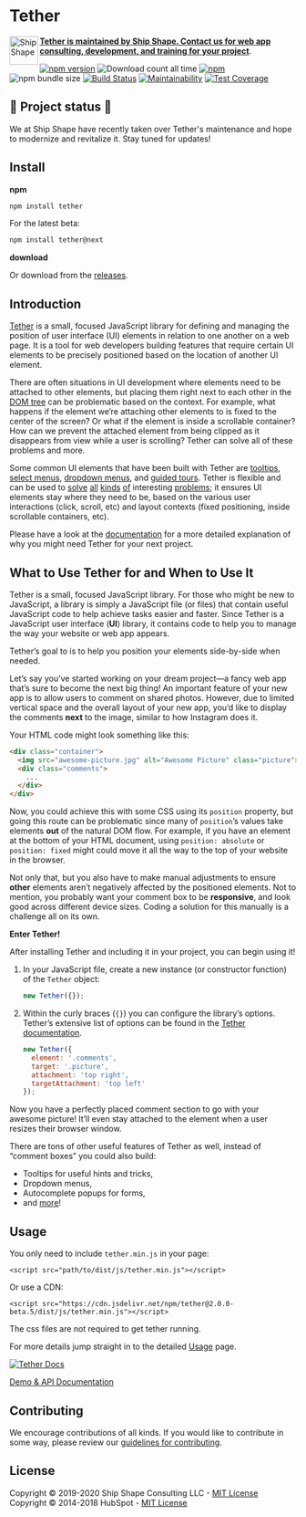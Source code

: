 # Tether

<div>
  <a href="https://shipshape.io">
    <img align="left" src="http://i.imgur.com/DWHQjA5.png" alt="Ship Shape" width="50" height="50"/>
  </a>
 
  **[Tether is maintained by Ship Shape. Contact us for web app consulting, development, and training for your project](https://shipshape.io/services/app-development/)**.
</div>  

[![npm version](https://badge.fury.io/js/tether.svg)](http://badge.fury.io/js/tether)
![Download count all time](https://img.shields.io/npm/dt/tether.svg)
[![npm](https://img.shields.io/npm/dm/tether.svg)]()
![npm bundle size](https://img.shields.io/bundlephobia/minzip/tether.svg)
[![Build Status](https://travis-ci.com/shipshapecode/tether.svg?branch=master)](https://travis-ci.com/shipshapecode/tether)
[![Maintainability](https://api.codeclimate.com/v1/badges/57016ae28b99490eac30/maintainability)](https://codeclimate.com/github/shipshapecode/tether/maintainability)
[![Test Coverage](https://api.codeclimate.com/v1/badges/57016ae28b99490eac30/test_coverage)](https://codeclimate.com/github/shipshapecode/tether/test_coverage)

## 🐙 Project status 🐙 

We at Ship Shape have recently taken over Tether's maintenance and hope to modernize and revitalize it. Stay tuned for updates!

## Install

__npm__
```sh
npm install tether
```

For the latest beta:

```sh
npm install tether@next
```

__download__

Or download from the [releases](https://github.com/shipshapecode/tether/releases).

## Introduction

[Tether](http://tetherjs.dev/) is a small, focused JavaScript library for defining and managing the position of user interface (UI) elements in relation to one another on a web page. It is a tool for web developers building features that require certain UI elements to be precisely positioned based on the location of another UI element.

There are often situations in UI development where elements need to be attached to other elements, but placing them right next to each other in the [DOM tree](https://en.wikipedia.org/wiki/Document_Object_Model) can be problematic based on the context. For example, what happens if the element we’re attaching other elements to is fixed to the center of the screen? Or what if the element is inside a scrollable container? How can we prevent the attached element from being clipped as it disappears from view while a user is scrolling? Tether can solve all of these problems and more.

Some common UI elements that have been built with Tether are [tooltips](http://github.hubspot.com/tooltip/docs/welcome), [select menus](http://github.hubspot.com/select/docs/welcome), [dropdown menus](http://github.hubspot.com/drop/docs/welcome), and [guided tours](http://github.hubspot.com/shepherd/docs/welcome). Tether is flexible and can be used to [solve](http://tetherjs.dev/examples/out-of-bounds/) [all](http://tetherjs.dev/examples/content-visible) [kinds](http://tetherjs.dev/examples/element-scroll) [of](http://tetherjs.dev/examples/enable-disable) interesting [problems](http://tetherjs.dev/examples/viewport); it ensures UI elements stay where they need to be, based on the various user interactions (click, scroll, etc) and layout contexts (fixed positioning, inside scrollable containers, etc).

Please have a look at the [documentation](http://tetherjs.dev/) for a more detailed explanation of why you might need Tether for your next project.

## What to Use Tether for and When to Use It

Tether is a small, focused JavaScript library. For those who might be new to JavaScript, a library is simply a JavaScript file (or files) that contain useful JavaScript code to help achieve tasks easier and faster. Since Tether is a JavaScript user interface (**UI**) library, it contains code to help you to manage the way your website or web app appears.

Tether’s goal to is to help you position your elements side-by-side when needed.

Let’s say you’ve started working on your dream project&mdash;a fancy web app that’s sure to become the next big thing! An important feature of your new app is to allow users to comment on shared photos. However, due to limited vertical space and the overall layout of your new app, you’d like to display the comments **next** to the image, similar to how Instagram does it.

Your HTML code might look something like this:

```html
<div class="container">
  <img src="awesome-picture.jpg" alt="Awesome Picture" class="picture">
  <div class="comments">
    ...
  </div>
</div>
```

Now, you could achieve this with some CSS using its `position` property, but going this route can be problematic since many of `position`’s values take elements **out** of the natural DOM flow. For example, if you have an element at the bottom of your HTML document, using `position: absolute` or `position: fixed` might could move it all the way to the top of your website in the browser.

Not only that, but you also have to make manual adjustments to ensure **other** elements aren’t negatively affected by the positioned elements. Not to mention, you probably want your comment box to be **responsive**, and look good across different device sizes. Coding a solution for this manually is a challenge all on its own.

**Enter Tether!**

After installing Tether and including it in your project, you can begin using it!

1. In your JavaScript file, create a new instance (or constructor function) of the `Tether` object:

    ```javascript
    new Tether({});
    ```

2. Within the curly braces (`{}`) you can configure the library’s options. Tether’s extensive list of options can be found in the [Tether documentation](http://tetherjs.dev/).

    ```javascript
    new Tether({
      element: '.comments',
      target: '.picture',
      attachment: 'top right',
      targetAttachment: 'top left'
    });
    ```

Now you have a perfectly placed comment section to go with your awesome picture! It’ll even stay attached to the element when a user resizes their browser window.

There are tons of other useful features of Tether as well, instead of “comment boxes” you could also build:

* Tooltips for useful hints and tricks,
* Dropdown menus,
* Autocomplete popups for forms,
* and [more](http://tetherjs.dev/examples/list_of_examples/)!

## Usage
You only need to include `tether.min.js` in your page:
```
<script src="path/to/dist/js/tether.min.js"></script>
```
Or use a CDN:
```
<script src="https://cdn.jsdelivr.net/npm/tether@2.0.0-beta.5/dist/js/tether.min.js"></script>
```

The css files are not required to get tether running.

For more details jump straight in to the detailed [Usage](http://tetherjs.dev/#usage) page.

[![Tether Docs](http://i.imgur.com/YCx8cLr.png)](http://tetherjs.dev/#usage)

[Demo & API Documentation](http://tetherjs.dev/)

## Contributing

We encourage contributions of all kinds. If you would like to contribute in some way, please review our [guidelines for contributing](CONTRIBUTING.md).

## License
Copyright &copy; 2019-2020 Ship Shape Consulting LLC - [MIT License](LICENSE)
Copyright &copy; 2014-2018 HubSpot - [MIT License](LICENSE)
